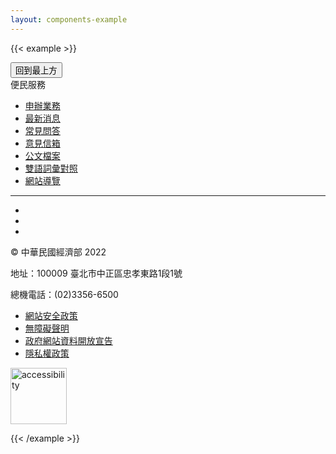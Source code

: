 ```yaml
---
layout: components-example
---
```


{{< example >}}

<div class="d-flex justify-content-center">
  <button type="button" class="btn btn-less-important"><i class="bi bi-arrow-up-circle"></i><span>回到最上方</span></button>
</div>
<footer>
  <div class="container">
    <div class="title">便民服務</div>
    <ul class="nav">
      <li class="nav-item"><a href="#">申辦業務</a></li>
      <li class="nav-item"><a href="#">最新消息</a></li>
      <li class="nav-item"><a href="#">常見問答</a></li>
      <li class="nav-item"><a href="#">意見信箱</a></li>
      <li class="nav-item"><a href="#">公文檔案</a></li>
      <li class="nav-item"><a href="#">雙語詞彙對照</a></li>
      <li class="nav-item"><a href="#">網站導覽</a></li>
    </ul>
    <hr>
    <ul class="nav nav-secondary">
      <li class="nav-item"><a href="#"><i class="bi bi-twitter"></i></a></li>
      <li class="nav-item"><a href="#"><i class="bi bi-facebook"></i></a></li>
      <li class="nav-item"><a href="#"><i class="bi bi-youtube"></i></a></li>
    </ul>
    <p>© 中華民國經濟部 2022</p>
    <p>地址：100009 臺北市中正區忠孝東路1段1號</p>
    <p>總機電話：(02)3356-6500</p>
    <div class="row">
      <div class="col-12 d-md-flex justify-content-md-between">
        <ul class="nav nav-secondary">
          <li class="nav-item"><a href="#">網站安全政策</a></li>
          <li class="nav-item"><a href="#">無障礙聲明</a></li>
          <li class="nav-item"><a href="#">政府網站資料開放宣告</a></li>
          <li class="nav-item"><a href="#">隱私權政策</a></li>
        </ul>
        <div class="align-self-md-center" >
          <img src="https://design.pdis.tw/img/accessibility.jpg" alt="accessibility" width="90">
        </div>
      </div>
    </div>
  </div>
</footer>

{{< /example >}}